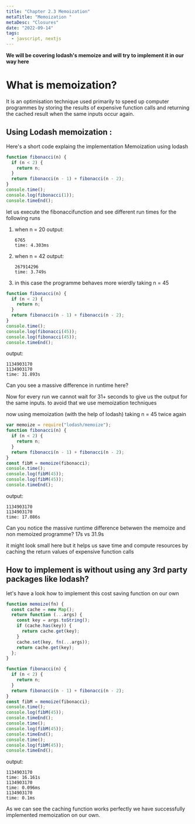 ```yaml
---
title: "Chapter 2.3 Memoization"
metaTitle: "Memoization "
metaDesc: "Closures"
date: "2022-09-14"
tags:
  - javscript, nextjs
---
```


**We will be covering lodash's memoize and will try to implement it in our way here**

# What is memoization?

It is an optimisation technique used primarily to speed up computer programmes by storing the results of expensive function calls and returning the cached result when the same inputs occur again.

## Using Lodash memoization :

Here's a short code explaing the implementation Memoization using lodash

```js
function fibonacci(n) {
  if (n < 2) {
    return n;
  }
  return fibonacci(n - 1) + fibonacci(n - 2);
}
console.time();
console.log(fibonacci(1));
console.timeEnd();
```

let us execute the fibonaccifunction and see different run times for the following runs

1. when n = 20
   output:

   ```
   6765
   time: 4.303ms
   ```

2. when n = 42
   output:

   ```
   267914296
   time: 3.749s
   ```

3. in this case the programme behaves more wierdly taking n = 45

```js
function fibonacci(n) {
  if (n < 2) {
    return n;
  }
  return fibonacci(n - 1) + fibonacci(n - 2);
}
console.time();
console.log(fibonacci(45));
console.log(fibonacci(45));
console.timeEnd();
```

output:

```
1134903170
1134903170
time: 31.893s
```

Can you see a massive difference in runtime here?

Now for every run we cannot wait for 31+ seconds to give us the output for the same inputs. to avoid that we use memoization techniques

now using memoization (with the help of lodash)
taking n = 45 twice again

```js
var memoize = require("lodash/memoize");
function fibonacci(n) {
  if (n < 2) {
    return n;
  }
  return fibonacci(n - 1) + fibonacci(n - 2);
}
const fibM = memoize(fibonacci);
console.time();
console.log(fibM(45));
console.log(fibM(45));
console.timeEnd();
```

output:

```
1134903170
1134903170
time: 17.086s
```

Can you notice the massive runtime difference betwwen the memoize and non memoized programme?
17s vs 31.9s

it might look small here but it helps us save time and compute resources by caching the return values of expensive function calls

## How to implement is without using any 3rd party packages like lodash?

let's have a look how to implement this cost saving function on our own

```js
function memoize(fn) {
  const cache = new Map();
  return function (...args) {
    const key = args.toString();
    if (cache.has(key)) {
      return cache.get(key);
    }
    cache.set(key, fn(...args));
    return cache.get(key);
  };
}

function fibonacci(n) {
  if (n < 2) {
    return n;
  }
  return fibonacci(n - 1) + fibonacci(n - 2);
}
const fibM = memoize(fibonacci);
console.time();
console.log(fibM(45));
console.timeEnd();
console.time();
console.log(fibM(45));
console.timeEnd();
console.time();
console.log(fibM(45));
console.timeEnd();
```

output:

```
1134903170
time: 16.161s
1134903170
time: 0.096ms
1134903170
time: 0.1ms
```

As we can see the caching function works perfectly we have successfully implemented memoization on our own.
